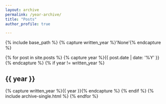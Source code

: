 ```yaml
---
layout: archive
permalink: /year-archive/
title: "Posts"
author_profile: true

---
```


{% include base_path %}
{% capture written_year %}'None'{% endcapture %}

{% for post in site.posts %}
  {% capture year %}{{ post.date | date: '%Y' }}{% endcapture %}
  {% if year != written_year %}
    <h2 id="{{ year | slugify }}" class="archive__subtitle">{{ year }}</h2>
    {% capture written_year %}{{ year }}{% endcapture %}
  {% endif %}
  {% include archive-single.html %}
{% endfor %}
